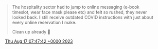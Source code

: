 > The hospitality sector had to jump to online messaging \(e\-book timeslot, wear face mask please etc\) and felt so rushed, they never looked back\. I still receive outdated COVID instructions with just about every online reservation I make\.  
>   
> Clean up already 🧹

<img src="../../media/tweet.ico" width="12" /> [Thu Aug 17 07:47:42 +0000 2023](https://twitter.com/DromerDenker/status/1692080750126944734)
